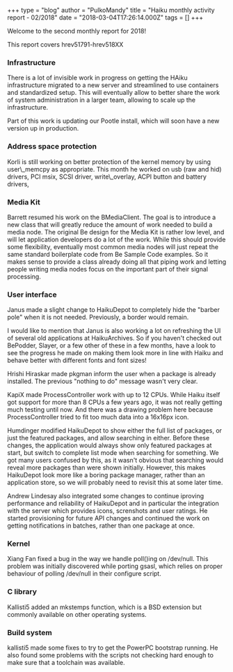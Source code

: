 +++
type = "blog"
author = "PulkoMandy"
title = "Haiku monthly activity report - 02/2018"
date = "2018-03-04T17:26:14.000Z"
tags = []
+++

<p>Welcome to the second monthly report for 2018!</p>

<p>This report covers hrev51791-hrev518XX</p>

<h3>Infrastructure</h3>

<p>There is a lot of invisible work in progress on getting the HAiku infrastructure
migrated to a new server and streamlined to use containers and standardized setup.
This will eventually allow to better share the work of system administration in
a larger team, allowing to scale up the infrastructure.</p>

<p>Part of this work is updating our Pootle install, which will soon have a new
version up in production.</p>

<h3>Address space protection</h3>

<p>Korli is still working on better protection of the kernel memory by using user\_memcpy
as appropriate. This month he worked on usb (raw and hid) drivers, PCI msix, SCSI driver,
write\_overlay, ACPI button and battery drivers,</p>

<h3>Media Kit</h3>

<p>Barrett resumed his work on the BMediaClient. The goal is to introduce a new
class that will greatly reduce the amount of work needed to build a media node.
The original Be design for the Media Kit is rather low level, and will let
application developers do a lot of the work. While this should provide some
flexibility, eventually most common media nodes will just repeat the same
standard boilerplate code from Be Sample Code examples. So it makes sense to
provide a class already doing all that piping work and letting people writing
media nodes focus on the important part of their signal processing.

<h3>User interface</h3>

<p>Janus made a slight change to HaikuDepot to completely hide the "barber pole"
when it is not needed. Previously, a border would remain.</p>
<p>I would like to mention that Janus is also working a lot on refreshing the UI
of several old applications at HaikuArchives. So if you haven't checked out BePodder,
Slayer, or a few other of these in a few months, have a look to see the progress
he made on making them look more in line with Haiku and behave better with different
fonts and font sizes!</p>

<p>Hrishi Hiraskar made pkgman inform the user when a package is already installed.
The previous "nothing to do" message wasn't very clear.</p>

<p>KapiX made ProcessController work with up to 12 CPUs. While Haiku itself got
support for more than 8 CPUs a few years ago, it was not really getting much
testing until now. And there was a drawing problem here because ProcessController
tried to fit too much data into a 16x16px icon.</p>

<p>Humdinger modified HaikuDepot to show either the full list of packages, or
just the featured packages, and allow searching in either. Before these changes,
the application would always show only featured packages at start, but switch to
complete list mode when searching for something. We got many users confused by
this, as it wasn't obvious that searching would reveal more packages than were
shown initially. However, this makes HaikuDepot look more like a boring package
manager, rather than an application store, so we will probably need to revisit
this at some later time.</p>

<p>Andrew Lindesay also integrated some changes to continue iproving performance
and reliability of HaikuDepot and in particular the integration with the server
which provides icons, screnshots and user ratings. He started provisioning for
future API changes and continued the work on getting notifications in batches,
rather than one package at once.</p>

<h3>Kernel</h3>

<p>Xiang Fan fixed a bug in the way we handle poll()ing on /dev/null. This problem
was initially discovered while porting gsasl, which relies on proper behaviour
of polling /dev/null in their configure script.</p>

<h3>C library</h3>

<p>Kallisti5 added an mkstemps function, which is a BSD extension but commonly
available on other operating systems.</p>

<h3>Build system</h3>

<p>kallisti5 made some fixes to try to get the PowerPC bootstrap running. He also
found some problems with the scripts not checking hard enough to make sure that
a toolchain was available.</p>

